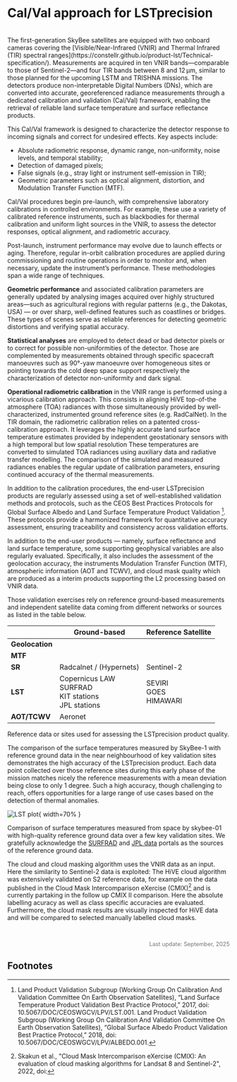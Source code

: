 # Cal/Val approach for LSTprecision 
<br>
The first-generation SkyBee satellites are equipped with two onboard cameras covering the [Visible/Near-Infrared (VNIR) and Thermal Infrared (TIR) spectral ranges](https://constellr.github.io/product-lst/Technical-specification/). Measurements are acquired in ten VNIR bands—comparable to those of Sentinel-2—and four TIR bands between 8 and 12 µm, similar to those planned for the upcoming LSTM and TRISHNA missions. The detectors produce non-interpretable Digital Numbers (DNs), which are converted into accurate, georeferenced radiance measurements through a dedicated calibration and validation (Cal/Val) framework, enabling the retrieval of reliable land surface temperature and surface reflectance  products. 
 
This Cal/Val framework is designed to characterize the detector response to incoming signals and correct for undesired effects. Key aspects include:  

- Absolute radiometric response, dynamic range, non-uniformity, noise levels, and temporal stability; 
- Detection of damaged pixels; 
- False signals (e.g., stray light or instrument self-emission in TIR); 
- Geometric parameters such as optical alignment, distortion, and Modulation Transfer Function (MTF).  

Cal/Val procedures begin pre-launch, with comprehensive laboratory calibrations in controlled environments. For example, these use a variety of calibrated reference instruments, such as blackbodies for thermal calibration and uniform light sources in the VNIR, to assess the detector responses, optical alignment, and radiometric accuracy. 
 
Post-launch, instrument performance may evolve due to launch effects or aging. Therefore, regular in-orbit calibration procedures are applied during commissioning and routine operations in order to monitor and, when necessary, update the instrument’s performance. These methodologies span a wide range of techniques. 
 
**Geometric performance** and associated calibration parameters are generally updated by analysing images acquired over highly structured areas—such as agricultural regions with regular patterns (e.g., the Dakotas, USA) — or over sharp, well-defined features such as coastlines or bridges. These types of scenes serve as reliable references for detecting geometric distortions and verifying spatial accuracy. 
 
**Statistical analyses** are employed to detect dead or bad detector pixels or to correct for possible non-uniformities of the detector. Those are complemented by measurements obtained through specific spacecraft manoeuvres such as 90°-yaw manoeuvre over homogeneous sites or pointing towards the cold deep space support respectively the characterization of detector non-uniformity and dark signal. 
 
**Operational radiometric calibration** in the VNIR range is performed using a vicarious calibration approach. This consists in aligning HiVE top-of-the atmosphere (TOA) radiances with those simultaneously provided by well-characterized, instrumented ground reference sites (e.g. RadCalNet). In the TIR domain, the radiometric calibration relies on a patented cross-calibration approach. It leverages the highly accurate land surface temperature estimates provided by independent geostationary sensors with a high temporal but low spatial resolution These temperatures are converted to simulated TOA radiances using auxiliary data and radiative transfer modelling. The comparison of the simulated and measured radiances enables the regular update of calibration parameters, ensuring continued accuracy of the thermal measurements.  

In addition to the calibration procedures, the end-user LSTprecision products are regularly assessed using a set of well-established validation methods and protocols, such as the CEOS Best Practices Protocols for Global Surface Albedo and Land Surface Temperature Product Validation [^custom-label]. These protocols provide a harmonized framework for quantitative accuracy assessment, ensuring traceability and consistency across validation efforts.  
 
In addition to the end-user products — namely, surface reflectance and land surface temperature, some supporting geophysical variables are also regularly evaluated. Specifically, it also includes the assessment of the geolocation accuracy, the instruments Modulation Transfer Function (MTF), atmospheric information (AOT and TCWV), and cloud mask quality which are produced as a interim products supporting the L2 processing based on VNIR data.  
 
Those validation exercises rely on reference ground-based measurements and independent satellite data coming from different networks or sources as listed in the table below. 

|  | Ground-based | Reference Satellite |
|--|--------------|---------------------|
| **Geolocation** |  |  |
| **MTF** |  |  |
| **SR** | Radcalnet / (Hypernets) |Sentinel-2 |
| **LST** | Copernicus LAW <br> SURFRAD <br> KIT stations <br> JPL stations | SEVIRI <br> GOES <br> HIMAWARI |
| **AOT/TCWV** | Aeronet |  |
<figcaption>Reference data or sites used for assessing the LSTprecision product quality.</figcaption>

The comparison of the surface temperatures measured by SkyBee-1 with reference ground data in the near neighbourhood of key validation sites demonstrates the high accuracy of the LSTprecision product. Each data point collected over those reference sites during this early phase of the mission matches nicely the reference measurements with a mean deviation being close to only 1 degree. Such a high accuracy, though challenging to reach, offers opportunities for a large range of use cases based on the detection of thermal anomalies.

![LST plot](https://public-data-213979744349.s3.eu-central-1.amazonaws.com/Explorer-lab/correlation_lst_surfrad_SBA01_constellr_allsites+1.png){ width=70% }
<figcaption>Comparison of surface temperatures measured from space by skybee-01 with high-quality reference ground data over a few key validation sites. We gratefully acknowledge the <a href= https://gml.noaa.gov/grad/surfrad/ >SURFRAD<a> and <a href= https://calval.jpl.nasa.gov/ >JPL data</a> portals as the sources of the reference ground data.</figcaption>

The cloud and cloud masking algorithm uses the VNIR data as an input. Here the similarity to Sentinel-2 data is exploited: The HiVE cloud algorithm was extensively validated on S2 reference data, for example on the data published in the Cloud Mask Intercomparison eXercise (CMIX)[^2] and is currently partaking in the follow up CMIX II comparison. Here the absolute labelling acuracy as well as class specific accuracies are evaluated. Furthermore, the cloud mask results are visually inspected for HiVE data and will be compared to selected manually labelled cloud masks.

<br>

<p style="text-align: right; font-size: 0.8rem; color: #777;">
  Last update: September, 2025
</p>



## Footnotes
[^custom-label]: Land Product Validation Subgroup (Working Group On Calibration And Validation Committee On Earth Observation Satellites), “Land Surface Temperature Product Validation Best Practice Protocol,” 2017, doi: 10.5067/DOC/CEOSWGCV/LPV/LST.001. 
Land Product Validation Subgroup (Working Group On Calibration And Validation Committee On Earth Observation Satellites), “Global Surface Albedo Product Validation Best Practice Protocol,” 2018, doi: 10.5067/DOC/CEOSWGCV/LPV/ALBEDO.001. 
[^2]: Skakun et al., "Cloud Mask Intercomparison eXercise (CMIX): An evaluation of cloud masking algorithms for Landsat 8 and Sentinel-2", 2022, doi: 